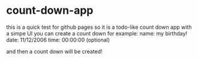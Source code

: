 # count-down-app
this is a quick test for github pages
so it is a todo-like count down app with a simpe UI
you can create a count down for example:
name: my birthday!
date: 11/12/2006
time: 00:00:00 (optional)

and then a count down will be created!
